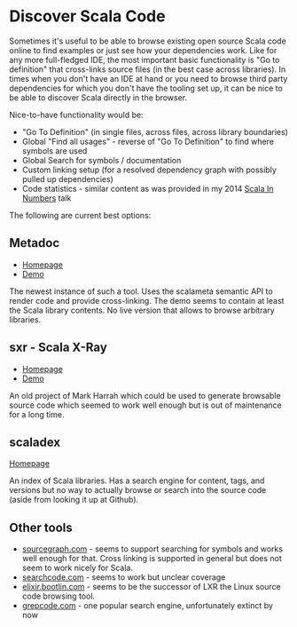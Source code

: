 # Discover Scala Code

Sometimes it's useful to be able to browse existing open source Scala code online to find examples
or just see how your dependencies work. Like for any more full-fledged IDE, the most important basic functionality
is "Go to definition" that cross-links source files (in the best case across libraries). In times when you don't have
an IDE at hand or you need to browse third party dependencies for which you don't have the tooling set up, it can be
nice to be able to discover Scala directly in the browser.

Nice-to-have functionality would be:

 * "Go To Definition" (in single files, across files, across library boundaries)
 * Global "Find all usages" - reverse of "Go To Definition" to find where symbols are used
 * Global Search for symbols / documentation
 * Custom linking setup (for a resolved dependency graph with possibly pulled up dependencies)
 * Code statistics - similar content as was provided in my 2014 [Scala In Numbers](https://2014.sca.land/) talk

The following are current best options:

## Metadoc

 * [Homepage](https://github.com/scalameta/metadoc)
 * [Demo](https://scalameta.org/metabrowse/)

The newest instance of such a tool. Uses the scalameta semantic API to render code and provide cross-linking.
The demo seems to contain at least the Scala library contents. No live version that allows to browse arbitrary
libraries.

## sxr - Scala X-Ray

 * [Homepage](https://github.com/sbt/sxr)
 * [Demo](http://harrah.github.io/browse/samples/index.html)

An old project of Mark Harrah which could be used to generate browsable source code which  seemed to work well enough
but is out of maintenance for a long time.

## scaladex

[Homepage](https://index.scala-lang.org/)

An index of Scala libraries. Has a search engine for content, tags, and versions but no way to actually browse or search
into the source code (aside from looking it up at Github).

## Other tools

 * [sourcegraph.com](https://sourcegraph.com/search?q=bindAndHandle+count%3A1000&patternType=literal#92) -
   seems to support searching for symbols and works well enough for that. Cross linking is supported in general but does not
   seem to work nicely for Scala.
 * [searchcode.com](https://searchcode.com/?q=bindAndHandle) - seems to work but unclear coverage
 * [elixir.bootlin.com](https://elixir.bootlin.com/linux/v5.8-rc4/A/ident/test) - seems to be the successor of LXR the
   Linux source code browsing tool.
 * [grepcode.com](https://grepcode.com) - one popular search engine, unfortunately extinct by now